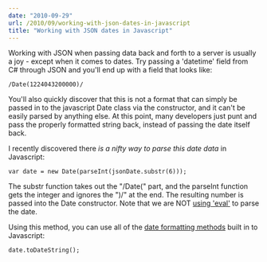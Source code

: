 ```yaml
---
date: "2010-09-29"
url: /2010/09/working-with-json-dates-in-javascript
title: "Working with JSON dates in Javascript"
---
```

<p>Working with JSON when passing data back and forth to a server is usually a joy - except when it comes to dates.  Try passing a 'datetime' field from C# through JSON and you'll end up with a field that looks like:  </p>

	/Date(1224043200000)/

<p>You'll also quickly discover that this is not a format that can simply be passed in to the javascript Date class via the constructor, and it can't be easily parsed by anything else.  At this point, many developers just punt and pass the properly formatted string back, instead of passing the date itself back.</p>

<p>I recently discovered there <em>is a nifty way to parse this date data</em> in Javascript:</p>

	var date = new Date(parseInt(jsonDate.substr(6)));

<p>The substr function takes out the "/Date(" part, and the parseInt function gets the integer and ignores the ")/" at the end. The resulting number is passed into the Date constructor. Note that we are NOT <a href="http://blogs.msdn.com/b/ericlippert/archive/2003/11/01/53329.aspx">using 'eval'</a> to parse the date.</p>

<p>Using this method, you can use all of the <a href="http://w3schools.com/jsref/jsref_obj_date.asp">date formatting methods</a> built in to Javascript: </p>

	date.toDateString();

